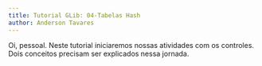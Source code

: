 ```yaml
---
title: Tutorial GLib: 04-Tabelas Hash
author: Anderson Tavares
---
```


Oi, pessoal. Neste tutorial iniciaremos nossas atividades com os controles. Dois conceitos precisam ser explicados nessa jornada.
